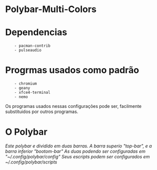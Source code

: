 # Polybar-Multi-Colors

# Dependencias

		- pacman-contrib
		- pulseaudio
		
# Progrmas usados como padrão

		- chromium
		- geany
		- xfce4-terminal
		- nemo
		
Os programas usados nessas configurações pode ser,
facilmente substituidos por outros programas.

# O Polybar

_Este polybar e dividido em duas barras. A barra superio "top-bar", e a barra inferior "bootom-bar"_
_As duas podendo ser configuradas em "~/.config/polybar/config"_
_Seus escripts podem ser configurados em ~/.config/polybar/scripts_
